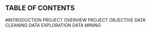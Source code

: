 ## TABLE OF CONTENTS
#INTRODUCTION
PROJECT OVERVIEW
PROJECT OBJECTIVE
DATA CLEANING
DATA EXPLORATION
DATA MINING
